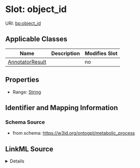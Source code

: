

# Slot: object_id

URI: [bp:object_id](http://w3id.org/ontogpt/metabolic-process-templateobject_id)



<!-- no inheritance hierarchy -->





## Applicable Classes

| Name | Description | Modifies Slot |
| --- | --- | --- |
| [AnnotatorResult](AnnotatorResult.md) |  |  no  |







## Properties

* Range: [String](String.md)





## Identifier and Mapping Information







### Schema Source


* from schema: https://w3id.org/ontogpt/metabolic_process




## LinkML Source

<details>
```yaml
name: object_id
from_schema: https://w3id.org/ontogpt/metabolic_process
rank: 1000
alias: object_id
owner: AnnotatorResult
domain_of:
- AnnotatorResult
range: string

```
</details>